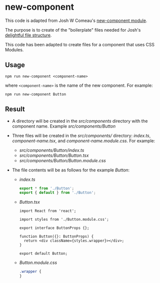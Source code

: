 # new-component

This code is adapted from Josh W Comeau's [new-component module](https://github.com/joshwcomeau/new-component).

The purpose is to create of the "boilerplate" files needed for Josh's [delightful file structure](https://www.joshwcomeau.com/react/file-structure/).

This code has been adapted to create files for a component that uses CSS Modules.

## Usage

`npm run new-component <component-name>`

where `<component-name>` is the name of the new component. For example:

`npm run new-component Button`

## Result

- A directory will be created in the _src/components_ directory with the component name. Example _src/components/Button_

- Three files will be created in the _src/components/<component-name>_ directory: _index.ts_, _component-name.tsx_, and _component-name.module.css_. For example:

  - _src/components/Button/index.ts_
  - _src/components/Button/Button.tsx_
  - _src/components/Button/Button.module.css_

- The file contents will be as follows for the example _Button_:

  - _index.ts_

    ```ts
    export * from './Button';
    export { default } from './Button';
    ```

  - _Button.tsx_

    ```tsx
    import React from 'react';

    import styles from './Button.module.css';

    export interface ButtonProps {};

    function Button({}: ButtonProps) {
      return <div className={styles.wrapper}></div>;
    }

    export default Button;
    ```

  - _Button.module.css_

    ```css
    .wrapper {
    }
    ```
